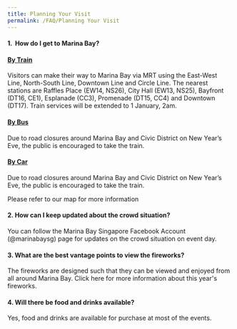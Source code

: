 ```yaml
---
title: Planning Your Visit
permalink: /FAQ/Planning Your Visit
---
```


#### 1.  How do I get to Marina Bay? 

#### <ins>By Train</ins>
Visitors can make their way to Marina Bay via MRT using the East-West Line, North-South Line, Downtown Line and Circle Line. The nearest stations are Raffles Place (EW14, NS26), City Hall (EW13, NS25), Bayfront (DT16, CE1), Esplanade (CC3), Promenade (DT15, CC4) and Downtown (DT17). Train services will be extended to 1 January, 2am. 

#### <ins>By Bus</ins>
Due to road closures around Marina Bay and Civic District on New Year’s Eve, the public is encouraged to take the train. 

#### <ins>By Car</ins>
Due to road closures around Marina Bay and Civic District on New Year’s Eve, the public is encouraged to take the train. 

Please refer to our map for more information 

#### 2. How can I keep updated about the crowd situation? 

You can follow the Marina Bay Singapore Facebook Account (@marinabaysg) page for updates on the crowd situation on event day.

#### 3. What are the best vantage points to view the fireworks? 

The fireworks are designed such that they can be viewed and enjoyed from all around Marina Bay. Click here for more information about this year's fireworks.  

#### 4. Will there be food and drinks available?

Yes, food and drinks are available for purchase at most of the events.  
